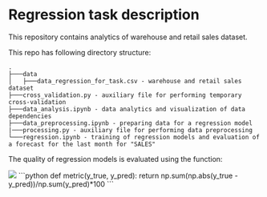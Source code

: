 # Regression task description
This repository contains analytics of warehouse and retail sales dataset. 

This repo has following directory structure:
```
.
├───data
│   ├───data_regression_for_task.csv - warehouse and retail sales dataset
├───cross_validation.py - auxiliary file for performing temporary cross-validation
├───data_analysis.ipynb - data analytics and visualization of data dependencies
├───data_preprocessing.ipynb - preparing data for a regression model
|───processing.py - auxiliary file for performing data preprocessing
└───regression.ipynb - training of regression models and evaluation of a forecast for the last month for "SALES"
```

The quality of regression models is evaluated using the function:

<img src="https://render.githubusercontent.com/render/math?math=\text{Metric}\left(y_{true}, y_{pred}\right) = 100*\frac{\sum|y_{true} - y_{pred}|}{\sum(y_{pred})}">
```python
def metric(y_true, y_pred):
    return np.sum(np.abs(y_true - y_pred))/np.sum(y_pred)*100
```
